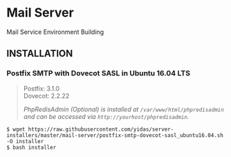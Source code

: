 Mail Server
===========

Mail Service Environment Building

INSTALLATION
------------

### Postfix SMTP with Dovecot SASL in Ubuntu 16.04 LTS

> Postfix: 3.1.0  
> Dovecot: 2.2.22 
>
> *PhpRedisAdmin (Optional) is installed at `/var/www/html/phpredisadmin` and can be accessed via `http://yourhost/phpredisadmin`.*

```
$ wget https://raw.githubusercontent.com/yidas/server-installers/master/mail-server/postfix-smtp-dovecot-sasl_ubuntu16.04.sh -O installer
$ bash installer
```


